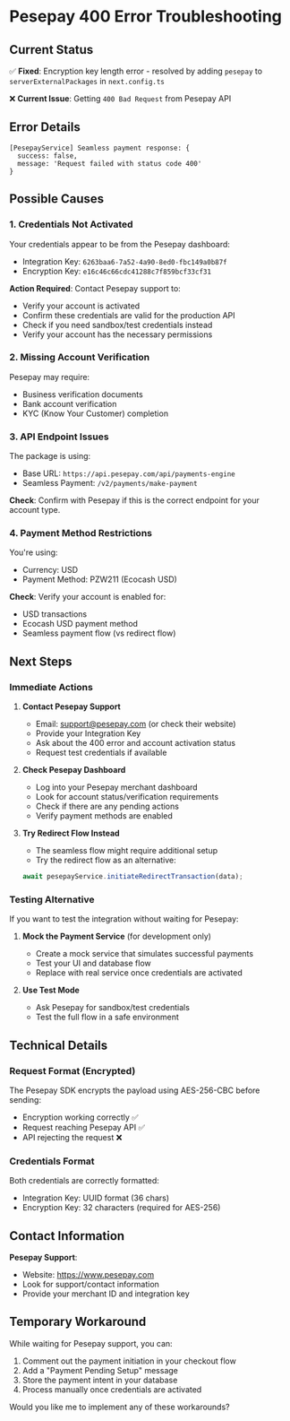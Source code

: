 # Pesepay 400 Error Troubleshooting

## Current Status

✅ **Fixed**: Encryption key length error - resolved by adding `pesepay` to `serverExternalPackages` in `next.config.ts`

❌ **Current Issue**: Getting `400 Bad Request` from Pesepay API

## Error Details

```
[PesepayService] Seamless payment response: {
  success: false,
  message: 'Request failed with status code 400'
}
```

## Possible Causes

### 1. Credentials Not Activated

Your credentials appear to be from the Pesepay dashboard:

- Integration Key: `6263baa6-7a52-4a90-8ed0-fbc149a0b87f`
- Encryption Key: `e16c46c66cdc41288c7f859bcf33cf31`

**Action Required**: Contact Pesepay support to:

- Verify your account is activated
- Confirm these credentials are valid for the production API
- Check if you need sandbox/test credentials instead
- Verify your account has the necessary permissions

### 2. Missing Account Verification

Pesepay may require:

- Business verification documents
- Bank account verification
- KYC (Know Your Customer) completion

### 3. API Endpoint Issues

The package is using:

- Base URL: `https://api.pesepay.com/api/payments-engine`
- Seamless Payment: `/v2/payments/make-payment`

**Check**: Confirm with Pesepay if this is the correct endpoint for your account type.

### 4. Payment Method Restrictions

You're using:

- Currency: USD
- Payment Method: PZW211 (Ecocash USD)

**Check**: Verify your account is enabled for:

- USD transactions
- Ecocash USD payment method
- Seamless payment flow (vs redirect flow)

## Next Steps

### Immediate Actions

1. **Contact Pesepay Support**

   - Email: support@pesepay.com (or check their website)
   - Provide your Integration Key
   - Ask about the 400 error and account activation status
   - Request test credentials if available

2. **Check Pesepay Dashboard**

   - Log into your Pesepay merchant dashboard
   - Look for account status/verification requirements
   - Check if there are any pending actions
   - Verify payment methods are enabled

3. **Try Redirect Flow Instead**
   - The seamless flow might require additional setup
   - Try the redirect flow as an alternative:
   ```typescript
   await pesepayService.initiateRedirectTransaction(data);
   ```

### Testing Alternative

If you want to test the integration without waiting for Pesepay:

1. **Mock the Payment Service** (for development only)

   - Create a mock service that simulates successful payments
   - Test your UI and database flow
   - Replace with real service once credentials are activated

2. **Use Test Mode**
   - Ask Pesepay for sandbox/test credentials
   - Test the full flow in a safe environment

## Technical Details

### Request Format (Encrypted)

The Pesepay SDK encrypts the payload using AES-256-CBC before sending:

- Encryption working correctly ✅
- Request reaching Pesepay API ✅
- API rejecting the request ❌

### Credentials Format

Both credentials are correctly formatted:

- Integration Key: UUID format (36 chars)
- Encryption Key: 32 characters (required for AES-256)

## Contact Information

**Pesepay Support**:

- Website: https://www.pesepay.com
- Look for support/contact information
- Provide your merchant ID and integration key

## Temporary Workaround

While waiting for Pesepay support, you can:

1. Comment out the payment initiation in your checkout flow
2. Add a "Payment Pending Setup" message
3. Store the payment intent in your database
4. Process manually once credentials are activated

Would you like me to implement any of these workarounds?
